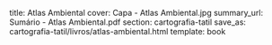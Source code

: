 title: Atlas Ambiental
cover: Capa - Atlas Ambiental.jpg
summary_url: Sumário - Atlas Ambiental.pdf
section: cartografia-tatil
save_as: cartografia-tatil/livros/atlas-ambiental.html
template: book
